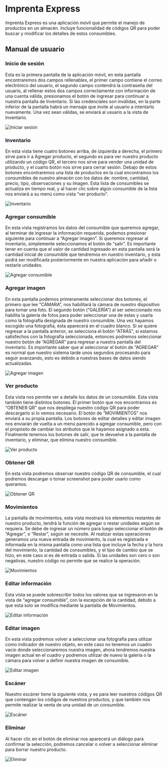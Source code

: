 # Imprenta Express
Imprenta Express es una aplicación móvil que permite el manejo de productos en un almacén. Incluye funcionalidad de códigos QR para poder buscar y modificar los detalles de estos consumibles.

## Manual de usuario
### Inicio de sesión
Esta es la primera pantalla de la aplicación móvil, en esta pantalla encontraremos dos campos rellenables, el primer campo contiene el correo electrónico del usuario, 
el segundo campo contendrá la contraseña del usuario, al rellenar estos dos campos correctamente con información de una cuenta válida, presionamos el botón de ingresar 
para continuar a nuestra pantalla de Inventario. Si las credenciales son inválidas, en la parte inferior de la pantalla habrá un mensaje que invite al usuario a intentarlo 
nuevamente. Una vez sean válidas, se enviará al usuario a la vista de Inventario.  

![Iniciar sesión](https://github.com/Jescortam/imprenta-express/assets/69122617/feaa1ebf-ed52-4ca2-bf74-543c23d0d62e)

### Inventario 
En esta vista tiene cuatro botones arriba, de izquierda a derecha, el primero sirve para ir a Agregar producto, el segundo es para ver nuestro producto utilizando un código 
QR, el tercero nos sirve para vender una unidad de producto, y el cuarto botón nos sirve para cerrar sesión. Debajo de estos botones encontraremos una lista de productos 
en la cual encontramos los consumibles de nuestro almacén con los datos de: nombre, cantidad, precio, tipo, observaciones y su imagen. Esta lista de consumibles se actualiza 
en tiempo real, y al hacer clic sobre algún consumible de la lista nos enviará a su menú como vista “ver producto”.  

![Inventario](https://github.com/Jescortam/imprenta-express/assets/69122617/d9019374-7f86-43e4-a475-890c117bad03)

### Agregar consumible
En esta vista registramos los datos del consumible que queremos agregar, al terminar de ingresar la información requerida, podemos presionar siguiente para continuar a 
“Agregar imagen”. Si queremos regresar al inventario, simplemente seleccionamos el botón de “salir”. Es importante tener en cuenta que el valor de cantidad ingresado en 
esta pantalla será la cantidad inicial de consumible que tendremos en nuestro inventario, y esta podrá ser modificada posteriormente en nuestra aplicación para añadir o 
restarle unidades.  

![Agregar consumible](https://github.com/Jescortam/imprenta-express/assets/69122617/f6cf13d8-a9d7-464e-8842-669b00f48248)

### Agregar imagen
En esta pantalla podemos primeramente seleccionar dos botones, el primero que lee “CÁMARA”, nos habilitará la cámara de nuestro dispositivo para tomar una foto. El segundo 
botón (“GALERÍA”) al ser seleccionado nos habilita la galería de fotos para poder seleccionar una de estas y usarla como la fotografía designada de nuestro consumible. Una 
vez hayamos escogido una fotografía, ésta aparecerá en el cuadro blanco. Si se quiere regresar a la pantalla anterior, se selecciona el botón “ATRÁS”, si estamos satisfechos 
con la fotografía seleccionada, entonces podremos seleccionar nuestro botón de “AGREGAR” para regresar a nuestra pantalla del inventario.
Es importante saber que al seleccionar el botón de “AGREGAR” es normal que nuestro sistema tarde unos segundos procesando para seguir avanzando, esto es debido a nuestras 
bases de datos siendo actualizadas.  

![Agregar imagen](https://github.com/Jescortam/imprenta-express/assets/69122617/81563745-8ade-46da-949b-599a5e24a8d9)

### Ver producto
Esta vista nos permite ver a detalle los datos de un consumible. Esta vista también tiene distintos botones. El primer botón que nos encontramos es “OBTENER QR” que nos 
despliega nuestro código QR para poder descargarlo si lo vemos necesario. El botón de “MOVIMIENTOS” nos enviará a su propia pantalla. Los botones de editar detalles y editar 
imagen nos enviarán de vuelta a un menú parecido a agregar consumible, pero con el propósito de cambiar los atributos que le hayamos asignado a esta. Finalmente tenemos los 
botones de salir, que te devuelve a la pantalla de inventario, y eliminar, que elimina nuestro consumible.  

![Ver producto](https://github.com/Jescortam/imprenta-express/assets/69122617/d21b65cf-c06b-492c-a8e1-e874557aa4cb)

### Obtener QR
En esta vista podremos observar nuestro código QR de consumible, el cual podremos descargar o tomar screenshot para poder usarlo como queramos.  

![Obtener QR](https://github.com/Jescortam/imprenta-express/assets/69122617/f0e113a6-a021-4017-83d1-20d81d028a1a)


### Movimientos
La pantalla de movimientos, esta vista mostrará los elementos restantes de nuestro producto, tendrá la función de agregar o restar unidades según se requiera. Se debe de 
ingresar un número para luego seleccionar el botón de “Agregar”, o “Restar”, según se necesite. Al realizar estas operaciones generamos una nueva entrada de movimiento, 
la cual es registrada e informada en la misma pantalla como una lista que incluye la fecha y la hora del movimiento, la cantidad de consumibles, y el tipo de cambio que se 
hizo, en este caso si es de entrada o salida. Si las unidades son cero o son negativas, nuestro código no permite que se realice la operación.  

![Movimientos](https://github.com/Jescortam/imprenta-express/assets/69122617/fc4f327b-257e-4954-83cd-200e826a7ed2)

### Editar información
Esta vista se puede sobrescribir todos los valores que se ingresaron en la vista de “agregar consumible”, con la excepción de la cantidad, debido a que esta solo se modifica 
mediante la pantalla de Movimientos.  

![Editar información](https://github.com/Jescortam/imprenta-express/assets/69122617/d8cb6290-048f-44af-9ec3-7365311de038)

### Editar imagen
En esta vista podremos volver a seleccionar una fotografía para utilizar como indicador de nuestro objeto, en este caso no tenemos un cuadro vacío donde seleccionaremos 
nuestra imagen, ahora tendremos nuestra imagen actual en el cuadro y podremos utilizar de nuevo la galería o la cámara para volver a definir nuestra imagen de consumible.  

![Editar imagen](https://github.com/Jescortam/imprenta-express/assets/69122617/0a182407-a414-4205-8d8d-08c8ac881c3b)

### Escáner
Nuestro escáner tiene la siguiente vista, y es para leer nuestros códigos QR que contengan los códigos de nuestros productos, y que también nos permite realizar la venta 
de una unidad de un consumible.  

![Escáner](https://github.com/Jescortam/imprenta-express/assets/69122617/f24528b1-863b-49f1-8f8d-a214eeb0ec10)

### Eliminar
Al hacer clic en el botón de eliminar nos aparecerá un diálogo para confirmar la selección, podremos cancelar o volver a seleccionar eliminar para borrar nuestro producto.  

![Eliminar](https://github.com/Jescortam/imprenta-express/assets/69122617/eb00f0f9-4dba-435a-837f-91aa84ba6e3d)
